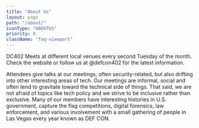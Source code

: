 ```yaml
---
title: "About Us"
layout: page
path: "/about/"
iconType: "ABOUTUS"
priority: 0
className: "faq-viewport"
---
```


DC402 Meets at different local venues every second Tuesday of the month. Check the website or follow us at @defcon402 for the latest information.


Attendees give talks at our meetings, often security-related, but also drifting into other interesting areas of tech. Our meetings are informal, social and often tend to gravitate toward the technical side of things. That said, we are not afraid of topics like tech policy and we strive to be inclusive rather than exclusive. Many of our members have interesting histories in U.S. government, capture the flag competitions, digital forensics, law enforcement, and various involvement with a small gathering of people in Las Vegas every year known as DEF CON.
